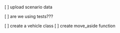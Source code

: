 
[ ] upload scenario data

[ ] are we using tests???

[ ] create a vehicle class
[ ] create move_aside function
